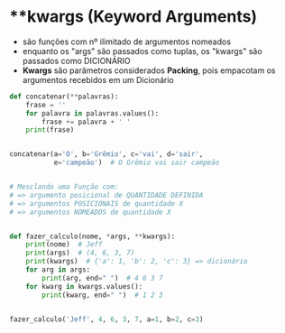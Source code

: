 # **kwargs (Keyword Arguments)


- são funções com nº ilimitado de argumentos nomeados
- enquanto os "args" são passados como tuplas, os "kwargs" são passados como DICIONÁRIO
- **Kwargs** são parâmetros considerados **Packing**, pois empacotam os argumentos recebidos em um Dicionário

````python
def concatenar(**palavras):
    frase = ''
    for palavra in palavras.values():
        frase += palavra + ' '
    print(frase)


concatenar(a='O', b='Grêmio', c='vai', d='sair',
           e='campeão')  # O Grêmio vai sair campeão


# Mesclando uma Função com:
# => argumento posicional de QUANTIDADE DEFINIDA
# => argumentos POSICIONAIS de quantidade X
# => argumentos NOMEADOS de quantidade X


def fazer_calculo(nome, *args, **kwargs):
    print(nome)  # Jeff
    print(args)  # (4, 6, 3, 7)
    print(kwargs)  # {'a': 1, 'b': 2, 'c': 3} => dicionário
    for arg in args:
        print(arg, end=" ")  # 4 6 3 7
    for kwarg in kwargs.values():
        print(kwarg, end=" ")  # 1 2 3


fazer_calculo('Jeff', 4, 6, 3, 7, a=1, b=2, c=3)
````
